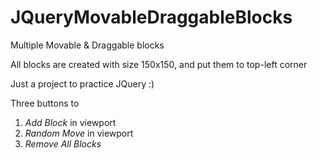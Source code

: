# JQueryMovableDraggableBlocks
Multiple Movable &amp; Draggable blocks

All blocks are created with size 150x150, and put them to top-left corner

Just a project to practice JQuery :)

Three buttons to
1. *Add Block* in viewport
2. *Random Move* in viewport
3. *Remove All Blocks*

